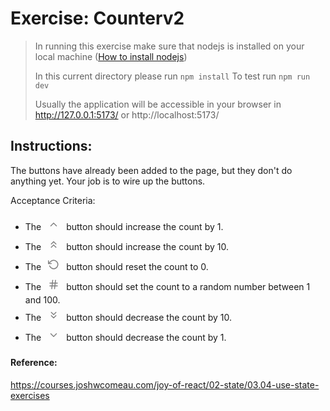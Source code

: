 # Exercise: Counterv2

> In running this exercise make sure that nodejs is installed on your local machine ([How to install nodejs](https://nodejs.org/en/learn/getting-started/how-to-install-nodejs))
>
> In this current directory please run `npm install`
> To test run `npm run dev`
>
> Usually the application will be accessible in your browser in http://127.0.0.1:5173/ or http://localhost:5173/

## Instructions:

The buttons have already been added to the page, but they don't do anything yet. Your job is to wire up the buttons.

Acceptance Criteria:

- The <button style="width: 32px; height: 32px; padding: 0px; display: inline-grid; place-content: center; background: var(--color-gray-200); border: none; border-radius: 3px;"><svg xmlns="http://www.w3.org/2000/svg" width="18" height="18" viewBox="0 0 24 24" fill="none" stroke="gray" stroke-width="2" stroke-linecap="round" stroke-linejoin="round"><polyline points="18 15 12 9 6 15"></polyline></svg></button> button should increase the count by 1.
- The <button style="width: 32px; height: 32px; padding: 0px; display: inline-grid; place-content: center; background: var(--color-gray-200); border: none; border-radius: 3px;"><svg xmlns="http://www.w3.org/2000/svg" width="18" height="18" viewBox="0 0 24 24" fill="none" stroke="gray" stroke-width="2" stroke-linecap="round" stroke-linejoin="round"><polyline points="17 11 12 6 7 11"></polyline><polyline points="17 18 12 13 7 18"></polyline></svg></button> button should increase the count by 10.
- The <button style="width: 32px; height: 32px; padding: 0px; display: inline-grid; place-content: center; background: var(--color-gray-200); border: none; border-radius: 3px;"><svg xmlns="http://www.w3.org/2000/svg" width="18" height="18" viewBox="0 0 24 24" fill="none" stroke="gray" stroke-width="2" stroke-linecap="round" stroke-linejoin="round"><polyline points="1 4 1 10 7 10"></polyline><path d="M3.51 15a9 9 0 1 0 2.13-9.36L1 10"></path></svg></button> button should reset the count to 0.
- The <button style="width: 32px; height: 32px; padding: 0px; display: inline-grid; place-content: center; background: var(--color-gray-200); border: none; border-radius: 3px;"><svg xmlns="http://www.w3.org/2000/svg" width="18" height="18" viewBox="0 0 24 24" fill="none" stroke="gray" stroke-width="2" stroke-linecap="round" stroke-linejoin="round"><line x1="4" y1="9" x2="20" y2="9"></line><line x1="4" y1="15" x2="20" y2="15"></line><line x1="10" y1="3" x2="8" y2="21"></line><line x1="16" y1="3" x2="14" y2="21"></line></svg></button> button should set the count to a random number between 1 and 100.
- The <button style="width: 32px; height: 32px; padding: 0px; display: inline-grid; place-content: center; background: var(--color-gray-200); border: none; border-radius: 3px;"><svg xmlns="http://www.w3.org/2000/svg" width="18" height="18" viewBox="0 0 24 24" fill="none" stroke="gray" stroke-width="2" stroke-linecap="round" stroke-linejoin="round"><polyline points="7 13 12 18 17 13"></polyline><polyline points="7 6 12 11 17 6"></polyline></svg></button> button should decrease the count by 10.
- The <button style="width: 32px; height: 32px; padding: 0px; display: inline-grid; place-content: center; background: var(--color-gray-200); border: none; border-radius: 3px;"><svg xmlns="http://www.w3.org/2000/svg" width="18" height="18" viewBox="0 0 24 24" fill="none" stroke="gray" stroke-width="2" stroke-linecap="round" stroke-linejoin="round"><polyline points="6 9 12 15 18 9"></polyline></svg></button> button should decrease the count by 1.

#### Reference:

https://courses.joshwcomeau.com/joy-of-react/02-state/03.04-use-state-exercises
